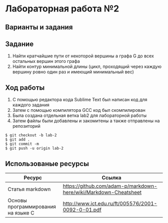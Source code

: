 # Лабораторная работа №2
## Варианты и задания
## Задание
1) Найти кратчайшие пути от некоторой вершины a графа G до всех
остальных вершин этого графа
2) Найти контур минимальной длины (цикл, проходящий через
каждую вершину ровно один раз и имеющий минимальный вес)

## Ход работы
1. С помощью редактора кода Sublime Text был написан код для каждого задания
2. Затем с помощью компилятора GCC код был скомпилирован
3. Была создана отдельная ветка lab2 для лабораторной работы
4. Затем файлы были добавлены и закомитены а также отправлены на репозиторий
```
$ git checkout -b lab-2
$ git add .
$ git commit -m
$ git push -u origin lab-2
```
## Использованые ресурсы

| Ресурс          | Ссылка                                                           |
| ------------    | -----------------------------------------------------------------|
| Статья markdown | https://github.com/adam-p/markdown-here/wiki/Markdown-Cheatsheet |
| Основы программирования на языке С         | http://www.ict.edu.ru/ft/005576/2001-0092-0-01.pdf               |
